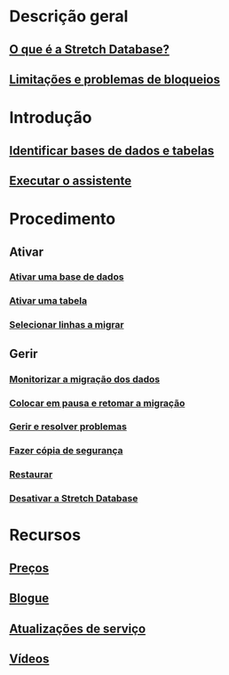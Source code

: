 # Descrição geral
## [O que é a Stretch Database?](/sql/sql-server/stretch-database/stretch-database)
## [Limitações e problemas de bloqueios](/sql/sql-server/stretch-database/limitations-for-stretch-database)

# Introdução
## [Identificar bases de dados e tabelas](/sql/sql-server/stretch-database/stretch-database-databases-and-tables-stretch-database-advisor)
## [Executar o assistente](/sql/sql-server/stretch-database/get-started-by-running-the-enable-database-for-stretch-wizard)

# Procedimento
## Ativar
### [Ativar uma base de dados](/sql/sql-server/stretch-database/enable-stretch-database-for-a-database)
### [Ativar uma tabela](/sql/sql-server/stretch-database/enable-stretch-database-for-a-table)
### [Selecionar linhas a migrar](/sql/sql-server/stretch-database/select-rows-to-migrate-by-using-a-filter-function-stretch-database)
## Gerir
### [Monitorizar a migração dos dados](/sql/sql-server/stretch-database/monitor-and-troubleshoot-data-migration-stretch-database)
### [Colocar em pausa e retomar a migração](/sql/sql-server/stretch-database/pause-and-resume-data-migration-stretch-database)
### [Gerir e resolver problemas](/sql/sql-server/stretch-database/manage-and-troubleshoot-stretch-database)
### [Fazer cópia de segurança](/sql/sql-server/stretch-database/backup-stretch-enabled-databases-stretch-database)
### [Restaurar](/sql/sql-server/stretch-database/restore-stretch-enabled-databases-stretch-database)
### [Desativar a Stretch Database](/sql/sql-server/stretch-database/disable-stretch-database-and-bring-back-remote-data)

# Recursos
## [Preços](https://azure.microsoft.com/pricing/details/sql-server-stretch-database/)
## [Blogue](https://blogs.technet.microsoft.com/dataplatforminsider/tag/stretch-database/)
## [Atualizações de serviço](https://azure.microsoft.com/updates/?product=sql-server-stretch-database)
## [Vídeos](https://azure.microsoft.com/documentation/videos/index/?services=sql-server-stretch-database)
